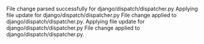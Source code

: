 File change parsed successfully for django/dispatch/dispatcher.py
Applying file update for django/dispatch/dispatcher.py
File change applied to django/dispatch/dispatcher.py.
Applying file update for django/dispatch/dispatcher.py
File change applied to django/dispatch/dispatcher.py.
